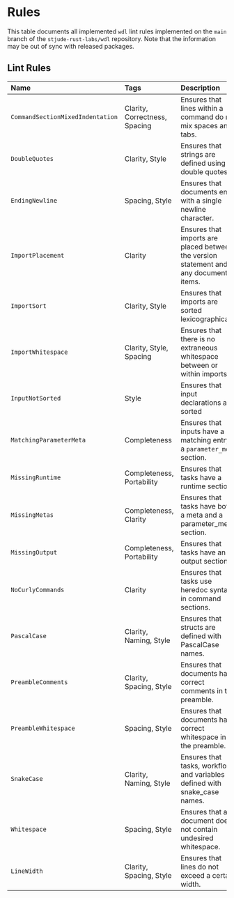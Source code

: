 # Rules

This table documents all implemented `wdl` lint rules implemented on the `main` 
branch of the `stjude-rust-labs/wdl` repository. Note that the information may 
be out of sync with released packages.

## Lint Rules

| Name                             | Tags                          | Description                                                                           |
|:---------------------------------|:------------------------------|:--------------------------------------------------------------------------------------|
| `CommandSectionMixedIndentation` | Clarity, Correctness, Spacing | Ensures that lines within a command do not mix spaces and tabs.                       |
| `DoubleQuotes`                   | Clarity, Style                | Ensures that strings are defined using double quotes.                                 |
| `EndingNewline`                  | Spacing, Style                | Ensures that documents end with a single newline character.                           |
| `ImportPlacement`                | Clarity                       | Ensures that imports are placed between the version statement and any document items. |
| `ImportSort`                     | Clarity, Style                | Ensures that imports are sorted lexicographically.                                    |
| `ImportWhitespace`               | Clarity, Style, Spacing       | Ensures that there is no extraneous whitespace between or within imports.             |
| `InputNotSorted`                 | Style                         | Ensures that input declarations are sorted                 |
| `MatchingParameterMeta`          | Completeness                  | Ensures that inputs have a matching entry in a `parameter_meta` section.              |
| `MissingRuntime`                 | Completeness, Portability     | Ensures that tasks have a runtime section.                                            |
| `MissingMetas`                   | Completeness, Clarity         | Ensures that tasks have both a meta and a parameter_meta section.                     |
| `MissingOutput`                  | Completeness, Portability     | Ensures that tasks have an output section.                                            |
| `NoCurlyCommands`                | Clarity                       | Ensures that tasks use heredoc syntax in command sections.                            |
| `PascalCase`                     | Clarity, Naming, Style        | Ensures that structs are defined with PascalCase names.                               |
| `PreambleComments`               | Clarity, Spacing, Style       | Ensures that documents have correct comments in the preamble.                         |
| `PreambleWhitespace`             | Spacing, Style                | Ensures that documents have correct whitespace in the preamble.                       |
| `SnakeCase`                      | Clarity, Naming, Style        | Ensures that tasks, workflows, and variables are defined with snake_case names.       |
| `Whitespace`                     | Spacing, Style                | Ensures that a document does not contain undesired whitespace.                        |
| `LineWidth`                      | Clarity, Spacing, Style       | Ensures that lines do not exceed a certain width.                                     |

